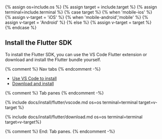 {% assign os=include.os %}
{% assign target = include.target %}
{% assign terminal=include.terminal %}
{% case target %}
{% when 'mobile-ios' %}
   {% assign v-target = 'iOS' %}
{% when 'mobile-android','mobile' %}
   {% assign v-target = 'Android' %}
{% else %}
   {% assign v-target = target %}
{% endcase %}

## Install the Flutter SDK

To install the Flutter SDK, you can use the VS Code Flutter extension
or download and install the Flutter bundle yourself.

{% comment %} Nav tabs {% endcomment -%}
<ul class="nav nav-tabs" id="flutter-install" role="tablist">
    <li class="nav-item">
        <a class="nav-link active" id="vscode-tab" href="#vscode" role="tab" aria-controls="vscode" aria-selected="true">Use VS Code to install</a>
    </li>
    <li class="nav-item">
        <a class="nav-link" id="download-tab" href="#download" role="tab" aria-controls="download" aria-selected="false">Download and install</a>
    </li>
</ul>

{% comment %} Tab panes {% endcomment -%}
<div class="tab-content">

<div class="tab-pane active" id="vscode" role="tabpanel" aria-labelledby="vscode-tab" markdown="1">

{% include docs/install/flutter/vscode.md os=os terminal=terminal target=v-target %}

</div>

<div class="tab-pane" id="download" role="tabpanel" aria-labelledby="download-tab" markdown="1">

{% include docs/install/flutter/download.md os=os terminal=terminal target=v-target%}

</div>
</div>
{% comment %} End: Tab panes. {% endcomment -%}
